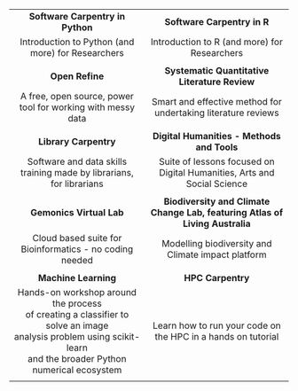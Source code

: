 
| | |
| :-------: | :-------: |
| **Software Carpentry in Python** | **Software Carpentry in R** |
| Introduction to Python (and more) for Researchers | Introduction to R (and more) for Researchers |
|||<br><br>
| **Open Refine** | **Systematic Quantitative Literature Review** |
| A free, open source, power tool for working with messy data| Smart and effective method for undertaking literature reviews |
|||<br><br>
|**Library Carpentry** |**Digital Humanities - Methods and Tools** |
|Software and data skills training made by librarians, for librarians |Suite of lessons focused on Digital Humanities, Arts and Social Science |
|||<br><br>
| **Gemonics Virtual Lab** | **Biodiversity and Climate Change Lab, featuring Atlas of Living Australia** |
| Cloud based suite for Bioinformatics - no coding needed | Modelling biodiversity and Climate impact platform |
|||<br><br>
|**Machine Learning**  | **HPC Carpentry**|
|Hands-on workshop around the process <br>of creating a classifier to solve an image <br>analysis problem using scikit-learn<br> and the broader Python numerical ecosystem| Learn how to run your code on the HPC in a hands on tutorial|
|||<br><br>
